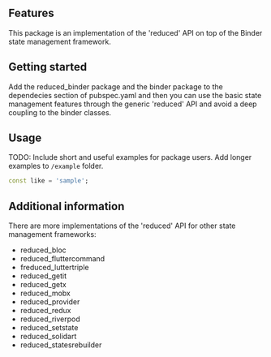 ## Features

This package is an implementation of the 'reduced' API on top of the Binder state management framework.

## Getting started

Add the reduced_binder package and the binder package to the dependecies section of pubspec.yaml and then you can use the basic state management features through the generic 'reduced' API and avoid a deep coupling to the binder classes.

## Usage

TODO: Include short and useful examples for package users. Add longer examples
to `/example` folder.

```dart
const like = 'sample';
```

## Additional information

There are more implementations of the 'reduced' API for other state management frameworks:

* reduced_bloc
* reduced_fluttercommand
* freduced_luttertriple
* reduced_getit
* reduced_getx
* reduced_mobx
* reduced_provider
* reduced_redux
* reduced_riverpod
* reduced_setstate
* reduced_solidart
* reduced_statesrebuilder